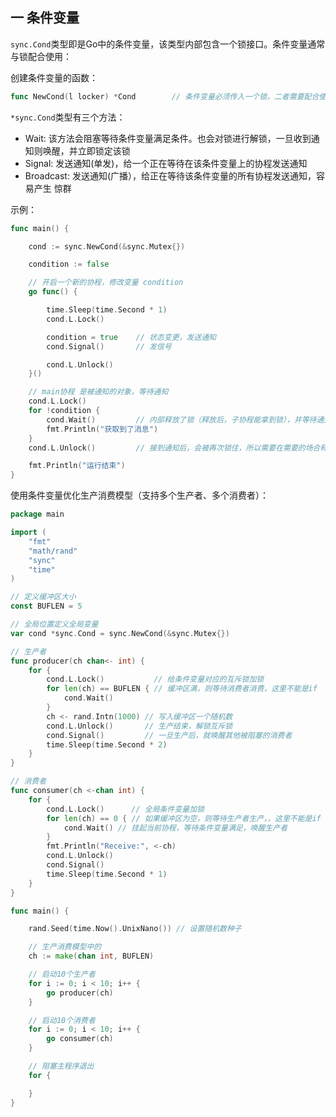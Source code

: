 ## 一 条件变量

`sync.Cond`类型即是Go中的条件变量，该类型内部包含一个锁接口。条件变量通常与锁配合使用： 

创建条件变量的函数：
```go
func NewCond(l locker) *Cond        // 条件变量必须传入一个锁，二者需要配合使用
```

`*sync.Cond`类型有三个方法：
- Wait: 该方法会阻塞等待条件变量满足条件。也会对锁进行解锁，一旦收到通知则唤醒，并立即锁定该锁
- Signal: 发送通知(单发)，给一个正在等待在该条件变量上的协程发送通知
- Broadcast: 发送通知(广播），给正在等待该条件变量的所有协程发送通知，容易产生 惊群

示例：  
```go
func main() {

	cond := sync.NewCond(&sync.Mutex{})

	condition := false

	// 开启一个新的协程，修改变量 condition
	go func() {

		time.Sleep(time.Second * 1)
		cond.L.Lock()

		condition = true	// 状态变更，发送通知
		cond.Signal()		// 发信号

		cond.L.Unlock()
	}()

	// main协程 是被通知的对象，等待通知
	cond.L.Lock()
	for !condition {
		cond.Wait()			// 内部释放了锁（释放后，子协程能拿到锁），并等待通知（消息）
		fmt.Println("获取到了消息")
	}
	cond.L.Unlock()			// 接到通知后，会被再次锁住，所以需要在需要的场合释放

	fmt.Println("运行结束")
}
```

使用条件变量优化生产消费模型（支持多个生产者、多个消费者）：
```go
package main

import (
	"fmt"
	"math/rand"
	"sync"
	"time"
)

// 定义缓冲区大小
const BUFLEN = 5

// 全局位置定义全局变量
var cond *sync.Cond = sync.NewCond(&sync.Mutex{})

// 生产者
func producer(ch chan<- int) {
	for {
		cond.L.Lock()           // 给条件变量对应的互斥锁加锁
		for len(ch) == BUFLEN { // 缓冲区满，则等待消费者消费，这里不能是if
			cond.Wait()
		}
		ch <- rand.Intn(1000) // 写入缓冲区一个随机数
		cond.L.Unlock()       // 生产结束，解锁互斥锁
		cond.Signal()         // 一旦生产后，就唤醒其他被阻塞的消费者
		time.Sleep(time.Second * 2)
	}
}

// 消费者
func consumer(ch <-chan int) {
	for {
		cond.L.Lock()      // 全局条件变量加锁
		for len(ch) == 0 { // 如果缓冲区为空，则等待生产者生产，，这里不能是if
			cond.Wait() // 挂起当前协程，等待条件变量满足，唤醒生产者
		}
		fmt.Println("Receive:", <-ch)
		cond.L.Unlock()
		cond.Signal()
		time.Sleep(time.Second * 1)
	}
}

func main() {

	rand.Seed(time.Now().UnixNano()) // 设置随机数种子

	// 生产消费模型中的
	ch := make(chan int, BUFLEN)

	// 启动10个生产者
	for i := 0; i < 10; i++ {
		go producer(ch)
	}

	// 启动10个消费者
	for i := 0; i < 10; i++ {
		go consumer(ch)
	}

	// 阻塞主程序退出
	for {

	}
}
```